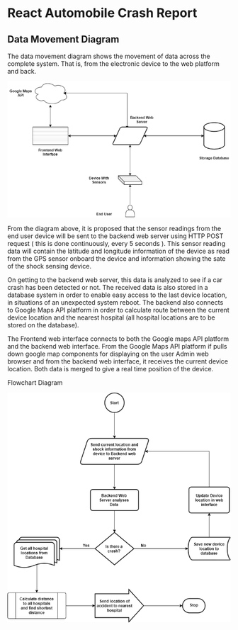 # React Automobile Crash Report

## Data Movement Diagram

The data movement diagram shows the movement of data across the complete system. That is, from the electronic device to the web platform and back.

![Data Movement Diagram](./report/flow.png)

From the diagram above, it is proposed that the sensor readings from the end user device will be sent to the backend web server using HTTP POST request ( this is done continuously, every 5 seconds ). This sensor reading data will contain the latitude and longitude information of the device as read from the GPS sensor onboard the device and information showing the sate of the shock sensing device.

On getting to the backend web server, this data is analyzed to see if a car crash has been detected or not. The received data is also stored in a database system in order to enable easy access to the last device location, in situations of an unexpected system reboot. The backend also connects to Google Maps API platform in order to calculate route between the current device location and the nearest hospital (all hospital locations are to be stored on the database).

The Frontend web interface connects to both the Google maps API platform and the backend web interface. From the Google Maps API platform if pulls down google map components for displaying on the user Admin web browser and from the backend web interface, it receives the current device location. Both data is merged to give a real time position of the device.

Flowchart Diagram

![Flowchart Diagram](./report/flow-Page-2.png)